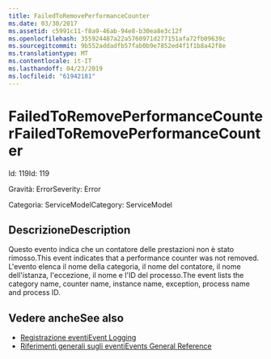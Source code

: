 ```yaml
---
title: FailedToRemovePerformanceCounter
ms.date: 03/30/2017
ms.assetid: c5991c11-f8a9-46ab-94e8-b30ea8e3c12f
ms.openlocfilehash: 355924487a22a5760971d277151afa72fb09639c
ms.sourcegitcommit: 9b552addadfb57fab0b9e7852ed4f1f1b8a42f8e
ms.translationtype: MT
ms.contentlocale: it-IT
ms.lasthandoff: 04/23/2019
ms.locfileid: "61942181"
---
```

# <a name="failedtoremoveperformancecounter"></a><span data-ttu-id="0f66c-102">FailedToRemovePerformanceCounter</span><span class="sxs-lookup"><span data-stu-id="0f66c-102">FailedToRemovePerformanceCounter</span></span>
<span data-ttu-id="0f66c-103">Id: 119</span><span class="sxs-lookup"><span data-stu-id="0f66c-103">Id: 119</span></span>  
  
 <span data-ttu-id="0f66c-104">Gravità: Error</span><span class="sxs-lookup"><span data-stu-id="0f66c-104">Severity: Error</span></span>  
  
 <span data-ttu-id="0f66c-105">Categoria: ServiceModel</span><span class="sxs-lookup"><span data-stu-id="0f66c-105">Category: ServiceModel</span></span>  
  
## <a name="description"></a><span data-ttu-id="0f66c-106">Descrizione</span><span class="sxs-lookup"><span data-stu-id="0f66c-106">Description</span></span>  
 <span data-ttu-id="0f66c-107">Questo evento indica che un contatore delle prestazioni non è stato rimosso.</span><span class="sxs-lookup"><span data-stu-id="0f66c-107">This event indicates that a performance counter was not removed.</span></span> <span data-ttu-id="0f66c-108">L'evento elenca il nome della categoria, il nome del contatore, il nome dell'istanza, l'eccezione, il nome e l'ID del processo.</span><span class="sxs-lookup"><span data-stu-id="0f66c-108">The event lists the category name, counter name, instance name, exception, process name and process ID.</span></span>  
  
## <a name="see-also"></a><span data-ttu-id="0f66c-109">Vedere anche</span><span class="sxs-lookup"><span data-stu-id="0f66c-109">See also</span></span>

- [<span data-ttu-id="0f66c-110">Registrazione eventi</span><span class="sxs-lookup"><span data-stu-id="0f66c-110">Event Logging</span></span>](../../../../../docs/framework/wcf/diagnostics/event-logging/index.md)
- [<span data-ttu-id="0f66c-111">Riferimenti generali sugli eventi</span><span class="sxs-lookup"><span data-stu-id="0f66c-111">Events General Reference</span></span>](../../../../../docs/framework/wcf/diagnostics/event-logging/events-general-reference.md)
